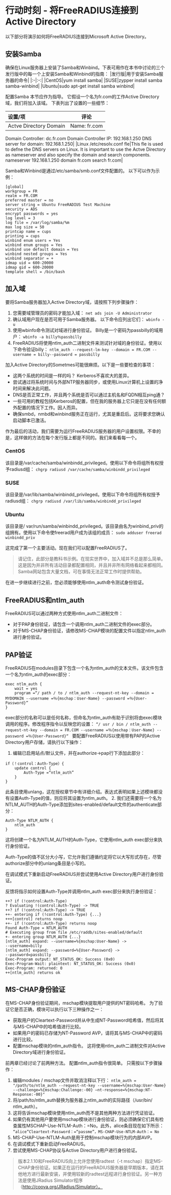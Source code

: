 
# 行动时刻 - 将FreeRADIUS连接到Active Directory

以下部分将演示如何将FreeRADIUS连接到Microsoft Active Directory。

## 安装Samba

确保在Linux服务器上安装了Samba和Winbind。下表可用作在本书中讨论的三个发行版中的每一个上安装Samba和Winbind的指南：
|发行版|用于安装Samba服务器的命令|
|:-|:-:|
|CentOS|yum install samba|
|SUSE|zypper install samba samba-winbind|
|Ubuntu|sudo apt-get install samba winbind|


配置Samba
本节应作为指导。 它假设一个名为fr.com的工作Active Directory域，我们将加入该域。 下表列出了设置的一些细节：

|设置/项|评论|
|:-|:-:|
|Actve Directory Domain|Name: fr.com
Domain Controller: dc.fr.com
Domain Controller IP: 192.168.1.250
DNS server for domain: 192.168.1.250|
|Linux /etc/resolv.conf fle|This fle is used to defne the DNS servers on Linux. It is
important to use the Actve Directory as nameserver and
also specify the domain and search components.
nameserver 192.168.1.250
domain fr.com
search fr.com|

Samba和Winbind是通过/etc/samba/smb.conf文件配置的。 以下可以作为示例：
```
[global]
workgroup = FR
realm = FR.COM
preferred master = no
server string = Ubuntu FreeRADIUS Test Machine
security = ADS
encrypt passwords = yes
log level = 3
log file = /var/log/samba/%m
max log size = 50
printcap name = cups
printing = cups
winbind enum users = Yes
winbind enum groups = Yes
winbind use default domain = Yes
winbind nested groups = Yes
winbind separator = +
idmap uid = 600-20000
idmap gid = 600-20000
template shell = /bin/bash
```

## 加入域
要将Samba服务器加入Active Directory域，请按照下列步骤操作：

1. 您需要域管理员的密码才能加入域：
`net ads join -U Administrator`
2. 确认域用户现在是否可用于Samba服务器。
以下命令应列出它们：
`wbinfo -u`
3. 使用wbinfo命令测试对域进行身份验证。 Billy是一个密码为passbilly的域用户：
`wbinfo -a billy％passbilly`
4. FreeRADIUS将使用ntlm_auth二进制文件来测试针对域的身份验证。使用以下命令验证billy：
`ntlm_auth --request-lm-key --domain = FR.COM --username = billy--password = passbilly`

加入Active Directory的Sometmes可能很麻烦。以下是一些要检查的事项：

+ 这两个系统的时间是一样的吗？ Kerberos不喜欢大的差异。
+ 尝试通过将系统时间与外部NTP服务器同步，或使用Linux计算机上设置的净时间来解决此问题。
+ DNS是否正常工作，并且两个系统是否可以通过主机名和FQDN相互ping通？
+ 一些可用的教程包括Kerberos的配置，但在我的服务器上它只是在没有任何额外配置的情况下工作。因人而异。
+ 确保smbd，nmbd和winbind服务正在运行，尤其是重启后。这将要求您确认启动脚本已激活。

作为最后的活动，我们需要为运行FreeRADIUS服务器的用户设置权限。不幸的是，这样做的方法在每个发行版上都是不同的。我们来看看每一个。

### CentOS
该目录是/var/cache/samba/winbindd_privileged。使用以下命令将组所有权授予radiusd组：
`chgrp radiusd /var/cache/samba/winbindd_privileged`
### SUSE
该目录是/var/lib/samba/winbindd_privileged。使用以下命令将组所有权授予radiusd组：
`chgrp radiusd /var/lib/samba/winbindd_privileged`
### Ubuntu
该目录是/ var/run/samba/winbindd_privileged。该目录由名为winbind_priv的组拥有。使用以下命令使freerad用户成为该组的成员：
`sudo adduser freerad winbindd_priv`

这完成了第一个主要活动。现在我们可以配置FreeRADIUS了。

>请记住，此部分是教科书示例。在现实世界中，加入域并不总是那么简单。这是因为并非所有活动目录都配置相同，并且并非所有网络看起来都相同。 Samba网站包含大量文档，可在事情无法正常工作时提供帮助。

在进一步继续进行之前，您必须能够使用ntlm_auth命令测试身份验证。

## FreeRADIUS和ntlm_auth 
FreeRADIUS可以通过两种方式使用ntlm_auth二进制文件：

+ 对于PAP身份验证，请包含一个调用ntlm_auth二进制文件的exec部分。
+ 对于MS-CHAP身份验证，请修改MS-CHAP模块的配置文件以指定ntlm_auth进行身份验证。

## PAP验证
FreeRADIUS在modules目录下包含一个名为ntlm_auth的文本文件。该文件包含一个名为ntlm_auth的exec部分：
```
exec ntlm_auth {
	wait = yes
	program =“/ path / to / ntlm_auth --request-nt-key --domain = MYDOMAIN --username =％{mschap：User-Name} --password =％{User-Password}”
}
```
exec部分的名称可以是任何名称，但命名为ntlm_auth有助于识别将由exec模块调用的程序。修改程序指令以反映您的设置：
`“/ usr / bin / ntlm_auth --request-nt-key --domain = FR.COM --username =％{mschap：User-Name} --password =％{User-Password}“ `
要配置FreeRADIUS以使用带有PAP的Active Directory用户存储，请执行以下操作：

1. 编辑已启用站点/默认文件，并在authorize→pap行下添加此部分：
```
if（！control：Auth-Type）{
	update control {
		Auth-Type =“ntlm_auth”
	}
}
```
此条目使用unlang，这在授权章节中有详细介绍。表达式表明如果上述模块都没有设置Auth-Type的值，则应将其设置为ntlm_auth。
2. 我们还需要将一个名为NTLM_AUTH的Auth-Type添加到sites-enabled/default文件的authenticate部分：
```
Auth-Type NTLM_AUTH {
	ntlm_auth
}
```
这将创建一个名为NTLM_AUTH的Auth-Type，它使用ntlm_auth exec部分来执行身份验证。

Auth-Type的值不区分大小写，它允许我们遵循约定将它以大写形式存在，尽管authorize部分中的unlang条目是小写的。

在调试模式下重新启动FreeRADIUS并尝试使用Active Directory用户进行身份验证。

反馈将指示如何设置Auth-Type并调用ntlm_auth exec部分来执行身份验证：
```
++? if (!control:Auth-Type)
? Evaluating !(control:Auth-Type) -> TRUE
++? if (!control:Auth-Type) -> TRUE
++- entering if (!control:Auth-Type) {...}
+++[control] returns noop
++- if (!control:Auth-Type) returns noop
Found Auth-Type = NTLM_AUTH
# Executing group from file /etc/raddb/sites-enabled/default
+- entering group NTLM_AUTH {...}
[ntlm_auth] expand: --username=%{mschap:User-Name} ->
--username=billy
[ntlm_auth] expand: --password=%{User-Password} ->
--password=passbilly
Exec-Program output: NT_STATUS_OK: Success (0x0)
Exec-Program-Wait: plaintext: NT_STATUS_OK: Success (0x0)
Exec-Program: returned: 0
++[ntlm_auth] returns ok
```

## MS-CHAP身份验证
在MS-CHAP身份验证期间，mschap模块提取用户提供的NT密码哈希。 为了验证它是否正确，模块可以执行以下三种操作之一：

+ 获取用户的Cleartext-Password并从中生成NT-Password哈希值，然后将其与MS-CHAP中的哈希值进行比较。
+ 如果用户的密码已存储为NT-Password AVP，请将其与MS-CHAP中的密码进行比较。
+ 配置mschap模块的ntlm_auth指令。 这将使用ntlm_auth二进制文件对Active Directory域进行身份验证。

前两章已经讨论了前两种方法。 配置ntlm_auth指令很简单。 只需按以下步骤操作：

1. 编辑modules / mschap文件并取消注释以下行：
`ntlm_auth = "/path/to/ntlm_auth --request-nt-key --username=%{mschap:User-Name} --challenge=%{mschap:Challenge:-00} –nt-response=%{mschap:NT-Response:-00}"`
2. 将/path/to/ntlm_auth替换为服务器上ntlm_auth的实际路径（/usr/bin/ ntlm_auth）。
3. 这将告诉mschap模块使用ntlm_auth而不是其他两种方法进行凭证验证。
4. 如果仍有其他用户要使用mschap模块进行身份验证，则必须确保它们具有检查属性MSCHAP-Use-NTLM-Auth：=No。此外，alice条目现在如下所示：
`“alice”Cleartext-Password：=“passme”，MS-CHAP-Use-NTLM-Auth：= No`
5. MS-CHAP-Use-NTLM-Auth是用于控制mschap模块行为的内部AVP。
6. 在调试模式下重新启动FreeRADIUS。
7. 尝试使用MS-CHAP协议与Active Directory用户进行身份验证。

> 版本2.1.10和FreeRADIUS向上允许您使用radtest（-t mschap）指定MS-CHAP身份验证。如果正在运行的FreeRADIUS服务器是早期版本，请在其他地方进行最新安装，并使用较新的radtest远程进行身份验证。另一种方法是使用JRadius Simulator程序（http://coova.org/JRadius/Simulator）。

